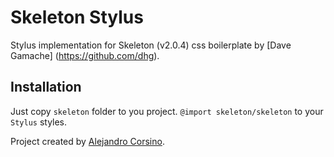 # Skeleton Stylus
Stylus implementation for Skeleton (v2.0.4) css boilerplate by [Dave Gamache] (https://github.com/dhg).

## Installation
 Just copy `skeleton` folder to you project.
 `@import skeleton/skeleton` to your `Stylus` styles.


Project created by [Alejandro Corsino](https://github.com/alecorsino).
